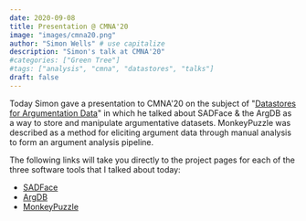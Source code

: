 ```yaml
---
date: 2020-09-08
title: Presentation @ CMNA'20
image: "images/cmna20.png"
author: "Simon Wells" # use capitalize
description: "Simon's talk at CMNA'20"
#categories: ["Green Tree"]
#tags: ["analysis", "cmna", "datastores", "talks"]
draft: false
---
```


Today Simon gave a presentation to CMNA'20 on the subject of "[Datastores for Argumentation Data]()" in which he talked about SADFace & the ArgDB as a way to store and manipulate argumentative datasets. MonkeyPuzzle was described as a method for eliciting argument data through manual analysis to form an argument analysis pipeline.

The following links will take you directly to the project pages for each of the three software tools that I talked about today:

* [SADFace](/projects/sadface)
* [ArgDB](/projects/argdb)
* [MonkeyPuzzle](/projects/monkeypuzzle)


